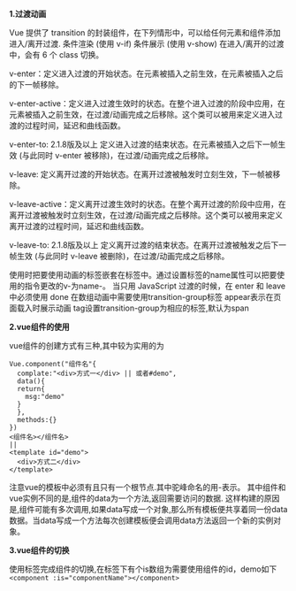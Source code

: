**1.过渡动画**

Vue 提供了 transition 的封装组件，在下列情形中，可以给任何元素和组件添加进入/离开过渡.
条件渲染 (使用 v-if)
条件展示 (使用 v-show)
在进入/离开的过渡中，会有 6 个 class 切换。

v-enter：定义进入过渡的开始状态。在元素被插入之前生效，在元素被插入之后的下一帧移除。

v-enter-active：定义进入过渡生效时的状态。在整个进入过渡的阶段中应用，在元素被插入之前生效，在过渡/动画完成之后移除。这个类可以被用来定义进入过渡的过程时间，延迟和曲线函数。

v-enter-to: 2.1.8版及以上 定义进入过渡的结束状态。在元素被插入之后下一帧生效 (与此同时 v-enter 被移除)，在过渡/动画完成之后移除。

v-leave: 定义离开过渡的开始状态。在离开过渡被触发时立刻生效，下一帧被移除。

v-leave-active：定义离开过渡生效时的状态。在整个离开过渡的阶段中应用，在离开过渡被触发时立刻生效，在过渡/动画完成之后移除。这个类可以被用来定义离开过渡的过程时间，延迟和曲线函数。

v-leave-to: 2.1.8版及以上 定义离开过渡的结束状态。在离开过渡被触发之后下一帧生效 (与此同时 v-leave 被删除)，在过渡/动画完成之后移除。

使用时把要使用动画的标签嵌套在<transition>标签中。通过设置标签的name属性可以把要使用的指令更改的v-为name-。
当只用 JavaScript 过渡的时候，在 enter 和 leave 中必须使用 done 
在数组动画中需要使用transition-group标签
appear表示在页面载入时展示动画
tag设置transition-group为相应的标签,默认为span

**2.vue组件的使用**

vue组件的创建方式有三种,其中较为实用的为
```
Vue.component("组件名"{
  complate:"<div>方式一</div> || 或者#demo",
  data(){
  return{
    msg:"demo"
  }
  },
  methods:{}
})
<组件名></组件名>
||
<template id="demo">
  <div>方式二</div>
</template>
```
注意vue的模板中必须有且只有一个根节点.其中驼峰命名的用-表示。
其中组件和vue实例不同的是,组件的data为一个方法,返回需要访问的数据.
这样构建的原因是,组件可能有多次调用,如果data写成一个对象,那么所有模板便共享着同一份data数据。当data写成一个方法每次创建模板便会调用data方法返回一个新的实例对象。

**3.vue组件的切换**

使用<component>标签完成组件的切换,在<component>标签下有个is数组为需要使用组件的id，demo如下
```<component :is="componentName"></component>```
